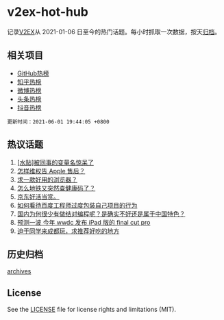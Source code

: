 # v2ex-hot-hub

 记录[V2EX](https://www.v2ex.com/)从 2021-01-06 日至今的热门话题。每小时抓取一次数据，按天[归档](archives)。
 
 ## 相关项目

- [GitHub热榜](https://github.com/snaildev/github-hot-hub)
- [知乎热榜](https://github.com/snaildev/zhihu-hot-hub)
- [微博热榜](https://github.com/snaildev/weibo-hot-hub)
- [头条热榜](https://github.com/snaildev/toutiao-hot-hub)
- [抖音热榜](https://github.com/snaildev/douyin-hot-hub)


 `更新时间：2021-06-01 19:44:05 +0800`

## 热议话题

1. [[水贴]被同事的变量名惊呆了](https://www.v2ex.com/t/780515)
1. [怎样维权告 Apple 售后？](https://www.v2ex.com/t/780565)
1. [求一款好用的浏览器？](https://www.v2ex.com/t/780465)
1. [怎么地铁又突然查健康码了？](https://www.v2ex.com/t/780486)
1. [京东好活当赏。](https://www.v2ex.com/t/780518)
1. [如何看待百度工程师过度包装自己项目的行为](https://www.v2ex.com/t/780520)
1. [国内为何很少有做结对编程呢？是确实不好还是属于中国特色？](https://www.v2ex.com/t/780511)
1. [预测一波 今年 wwdc 发布 iPad 版的 final cut pro](https://www.v2ex.com/t/780495)
1. [迫于同学来成都玩，求推荐好吃的地方](https://www.v2ex.com/t/780615)

## 历史归档

[archives](archives)

## License

See the [LICENSE](LICENSE) file for license rights and limitations (MIT).
